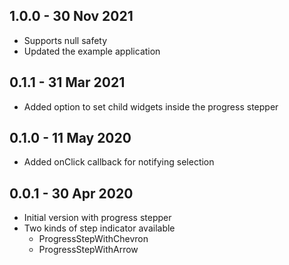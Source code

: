 ## 1.0.0 - 30 Nov 2021

* Supports null safety
* Updated the example application

## 0.1.1 - 31 Mar 2021

* Added option to set child widgets inside the progress stepper

## 0.1.0 - 11 May 2020

* Added onClick callback for notifying selection

## 0.0.1 - 30 Apr 2020

* Initial version with progress stepper
* Two kinds of step indicator available
    * ProgressStepWithChevron
    * ProgressStepWithArrow